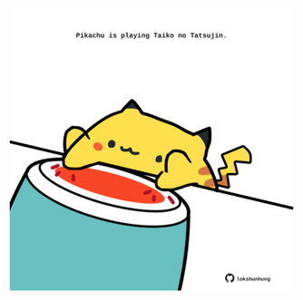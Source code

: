 <!-- built at 23/09/2023, 14:00:39 UTC -->
<p align="center">
  <img width="500" height="500" src="./ReadmeImage.svg">
</p>
